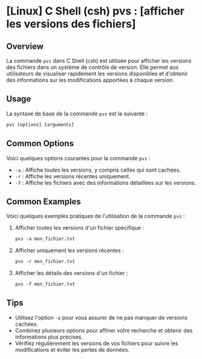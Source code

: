 # [Linux] C Shell (csh) pvs : [afficher les versions des fichiers]

## Overview
La commande `pvs` dans C Shell (csh) est utilisée pour afficher les versions des fichiers dans un système de contrôle de version. Elle permet aux utilisateurs de visualiser rapidement les versions disponibles et d'obtenir des informations sur les modifications apportées à chaque version.

## Usage
La syntaxe de base de la commande `pvs` est la suivante :

```csh
pvs [options] [arguments]
```

## Common Options
Voici quelques options courantes pour la commande `pvs` :

- `-a` : Affiche toutes les versions, y compris celles qui sont cachées.
- `-r` : Affiche les versions récentes uniquement.
- `-f` : Affiche les fichiers avec des informations détaillées sur les versions.

## Common Examples
Voici quelques exemples pratiques de l'utilisation de la commande `pvs` :

1. Afficher toutes les versions d'un fichier spécifique :
   ```csh
   pvs -a mon_fichier.txt
   ```

2. Afficher uniquement les versions récentes :
   ```csh
   pvs -r mon_fichier.txt
   ```

3. Afficher les détails des versions d'un fichier :
   ```csh
   pvs -f mon_fichier.txt
   ```

## Tips
- Utilisez l'option `-a` pour vous assurer de ne pas manquer de versions cachées.
- Combinez plusieurs options pour affiner votre recherche et obtenir des informations plus précises.
- Vérifiez régulièrement les versions de vos fichiers pour suivre les modifications et éviter les pertes de données.